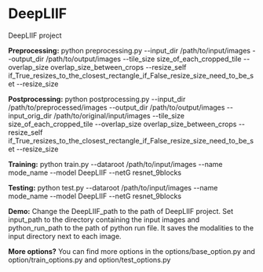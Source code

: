 # DeepLIIF
DeepLIIF project

**Preprocessing:**
python preprocessing.py --input_dir /path/to/input/images --output_dir /path/to/output/images --tile_size size_of_each_cropped_tile --overlap_size overlap_size_between_crops --resize_self if_True_resizes_to_the_closest_rectangle_if_False_resize_size_need_to_be_set --resize_size

**Postprocessing:**
python postprocessing.py --input_dir /path/to/preprocessed/images --output_dir /path/to/output/images --input_orig_dir /path/to/original/input/images --tile_size size_of_each_cropped_tile --overlap_size overlap_size_between_crops --resize_self if_True_resizes_to_the_closest_rectangle_if_False_resize_size_need_to_be_set --resize_size

**Training:**
python train.py --dataroot /path/to/input/images --name mode_name --model DeepLIIF --netG resnet_9blocks 

**Testing:**
python test.py --dataroot /path/to/input/images --name mode_name --model DeepLIIF --netG resnet_9blocks 

**Demo:**
Change the DeepLIIF_path to the path of DeepLIIF project. Set input_path to the directory containing the input images and python_run_path to the path of python run file. It saves the modalities to the input directory next to each image.

**More options?**
You can find more options in the options/base_option.py and option/train_options.py and option/test_options.py
